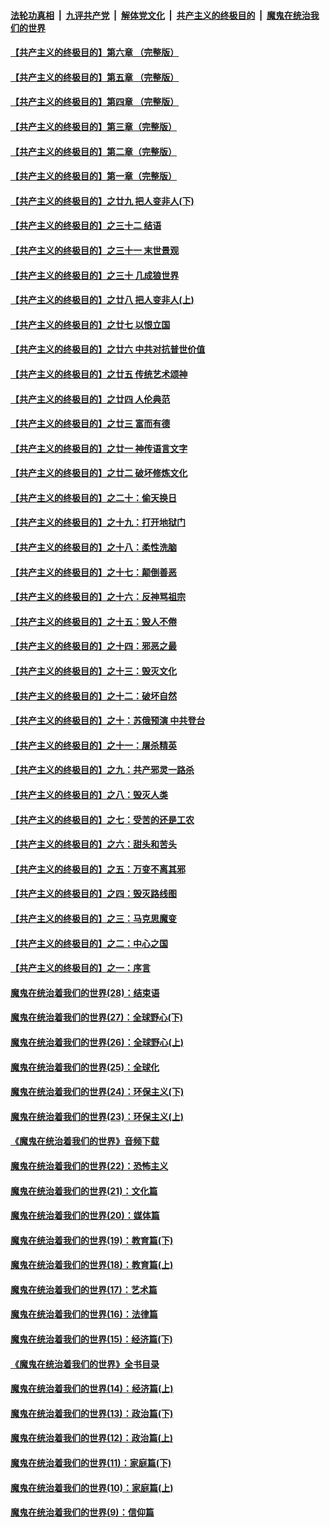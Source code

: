 

####  [法轮功真相](../../../../basic/blob/master/README.md?t=05102031) &nbsp;|&nbsp; [九评共产党](../../../../9ping.md/blob/master/README.md?t=05102031) &nbsp;|&nbsp; [解体党文化](../../../../jtdwh.md/blob/master/README.md?t=05102031)  &nbsp;|&nbsp; [共产主义的终极目的](../../../../gczydzjmd.md/blob/master/README.md?t=05102031) &nbsp;|&nbsp; [魔鬼在统治我们的世界](../../../../mgztzwmdsj.md/blob/master/README.md?t=05102031) 

#### [【共产主义的终极目的】第六章 （完整版）](../pages/nsc422/n11428913.md?t=05102031) 

#### [【共产主义的终极目的】第五章 （完整版）](../pages/nsc422/n11428912.md?t=05102031) 

#### [【共产主义的终极目的】第四章 （完整版）](../pages/nsc422/n11428907.md?t=05102031) 

#### [【共产主义的终极目的】第三章（完整版）](../pages/nsc422/n11428848.md?t=05102031) 

#### [【共产主义的终极目的】第二章（完整版）](../pages/nsc422/n11428831.md?t=05102031) 

#### [【共产主义的终极目的】第一章（完整版）](../pages/nsc422/n11417651.md?t=05102031) 

#### [【共产主义的终极目的】之廿九 把人变非人(下)](../pages/nsc422/n11344140.md?t=05102031) 

#### [【共产主义的终极目的】之三十二 结语](../pages/nsc422/n11360535.md?t=05102031) 

#### [【共产主义的终极目的】之三十一 末世景观](../pages/nsc422/n11351129.md?t=05102031) 

#### [【共产主义的终极目的】之三十 几成狼世界](../pages/nsc422/n11348280.md?t=05102031) 

#### [【共产主义的终极目的】之廿八 把人变非人(上)](../pages/nsc422/n11340492.md?t=05102031) 

#### [【共产主义的终极目的】之廿七 以恨立国](../pages/nsc422/n11336944.md?t=05102031) 

#### [【共产主义的终极目的】之廿六 中共对抗普世价值](../pages/nsc422/n11324785.md?t=05102031) 

#### [【共产主义的终极目的】之廿五 传统艺术颂神](../pages/nsc422/n11296396.md?t=05102031) 

#### [【共产主义的终极目的】之廿四 人伦典范](../pages/nsc422/n11296397.md?t=05102031) 

#### [【共产主义的终极目的】之廿三 富而有德](../pages/nsc422/n11283598.md?t=05102031) 

#### [【共产主义的终极目的】之廿一 神传语言文字](../pages/nsc422/n11263265.md?t=05102031) 

#### [【共产主义的终极目的】之廿二 破坏修炼文化](../pages/nsc422/n11245728.md?t=05102031) 

#### [【共产主义的终极目的】之二十：偷天换日](../pages/nsc422/n11238846.md?t=05102031) 

#### [【共产主义的终极目的】之十九：打开地狱门](../pages/nsc422/n11206376.md?t=05102031) 

#### [【共产主义的终极目的】之十八：柔性洗脑](../pages/nsc422/n11199994.md?t=05102031) 

#### [【共产主义的终极目的】之十七：颠倒善恶](../pages/nsc422/n11179782.md?t=05102031) 

#### [【共产主义的终极目的】之十六：反神骂祖宗](../pages/nsc422/n11166798.md?t=05102031) 

#### [【共产主义的终极目的】之十五：毁人不倦](../pages/nsc422/n11166792.md?t=05102031) 

#### [【共产主义的终极目的】之十四：邪恶之最](../pages/nsc422/n11150249.md?t=05102031) 

#### [【共产主义的终极目的】之十三：毁灭文化](../pages/nsc422/n11135227.md?t=05102031) 

#### [【共产主义的终极目的】之十二：破坏自然](../pages/nsc422/n11135214.md?t=05102031) 

#### [【共产主义的终极目的】之十：苏俄预演 中共登台](../pages/nsc422/n11118424.md?t=05102031) 

#### [【共产主义的终极目的】之十一：屠杀精英](../pages/nsc422/n11118442.md?t=05102031) 

#### [【共产主义的终极目的】之九：共产邪灵一路杀](../pages/nsc422/n11114139.md?t=05102031) 

#### [【共产主义的终极目的】之八：毁灭人类](../pages/nsc422/n11108503.md?t=05102031) 

#### [【共产主义的终极目的】之七：受苦的还是工农](../pages/nsc422/n11101809.md?t=05102031) 

#### [【共产主义的终极目的】之六：甜头和苦头](../pages/nsc422/n11096971.md?t=05102031) 

#### [【共产主义的终极目的】之五：万变不离其邪](../pages/nsc422/n11091285.md?t=05102031) 

#### [【共产主义的终极目的】之四：毁灭路线图](../pages/nsc422/n11086284.md?t=05102031) 

#### [【共产主义的终极目的】之三：马克思魔变](../pages/nsc422/n11061941.md?t=05102031) 

#### [【共产主义的终极目的】之二：中心之国](../pages/nsc422/n11047728.md?t=05102031) 

#### [【共产主义的终极目的】之一：序言](../pages/nsc422/n11086077.md?t=05102031) 

#### [魔鬼在统治着我们的世界(28)：结束语](../pages/nsc422/n10936246.md?t=05102031) 

#### [魔鬼在统治着我们的世界(27)：全球野心(下)](../pages/nsc422/n10928319.md?t=05102031) 

#### [魔鬼在统治着我们的世界(26)：全球野心(上)](../pages/nsc422/n10900318.md?t=05102031) 

#### [魔鬼在统治着我们的世界(25)：全球化](../pages/nsc422/n10788205.md?t=05102031) 

#### [魔鬼在统治着我们的世界(24)：环保主义(下)](../pages/nsc422/n10695307.md?t=05102031) 

#### [魔鬼在统治着我们的世界(23)：环保主义(上)](../pages/nsc422/n10688613.md?t=05102031) 

#### [《魔鬼在统治着我们的世界》音频下载](../pages/nsc422/n10635553.md?t=05102031) 

#### [魔鬼在统治着我们的世界(22)：恐怖主义](../pages/nsc422/n10614727.md?t=05102031) 

#### [魔鬼在统治着我们的世界(21)：文化篇](../pages/nsc422/n10597706.md?t=05102031) 

#### [魔鬼在统治着我们的世界(20)：媒体篇](../pages/nsc422/n10586579.md?t=05102031) 

#### [魔鬼在统治着我们的世界(19)：教育篇(下)](../pages/nsc422/n10564808.md?t=05102031) 

#### [魔鬼在统治着我们的世界(18)：教育篇(上)](../pages/nsc422/n10526970.md?t=05102031) 

#### [魔鬼在统治着我们的世界(17)：艺术篇](../pages/nsc422/n10499093.md?t=05102031) 

#### [魔鬼在统治着我们的世界(16)：法律篇](../pages/nsc422/n10485969.md?t=05102031) 

#### [魔鬼在统治着我们的世界(15)：经济篇(下)](../pages/nsc422/n10469975.md?t=05102031) 

#### [《魔鬼在统治着我们的世界》全书目录](../pages/nsc422/n10464261.md?t=05102031) 

#### [魔鬼在统治着我们的世界(14)：经济篇(上)](../pages/nsc422/n10457370.md?t=05102031) 

#### [魔鬼在统治着我们的世界(13)：政治篇(下)](../pages/nsc422/n10448270.md?t=05102031) 

#### [魔鬼在统治着我们的世界(12)：政治篇(上)](../pages/nsc422/n10444576.md?t=05102031) 

#### [魔鬼在统治着我们的世界(11)：家庭篇(下)](../pages/nsc422/n10440961.md?t=05102031) 

#### [魔鬼在统治着我们的世界(10)：家庭篇(上)](../pages/nsc422/n10435448.md?t=05102031) 

#### [魔鬼在统治着我们的世界(9)：信仰篇](../pages/nsc422/n10432159.md?t=05102031) 

